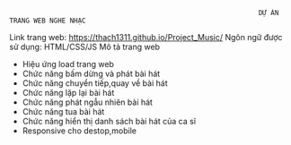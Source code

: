                                                                   DỰ ÁN TRANG WEB NGHE NHẠC
                                                                  
Link trang web: https://thach1311.github.io/Project_Music/
Ngôn ngữ được sử dụng: HTML/CSS/JS
Mô tả trang web
+ Hiệu ứng load trang web
+ Chức năng bấm dừng và phát bài hát
+ Chức năng chuyển tiếp,quay về bài hát
+ Chức năng lặp lại bài hát
+ Chức năng phát ngẫu nhiên bài hát
+ Chức năng tua bài hát
+ Chức năng hiển thị danh sách bài hát của ca sĩ
+ Responsive cho destop,mobile
